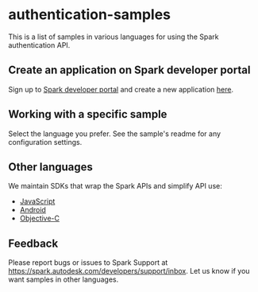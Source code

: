 # authentication-samples

This is a list of samples in various languages for using the Spark authentication API.

## Create an application on Spark developer portal

Sign up to [Spark developer portal](https://spark.autodesk.com/developers/) and create a new application [here](https://spark.autodesk.com/developers/getStarted).

## Working with a specific sample

Select the language you prefer. See the sample's readme for any configuration settings.

## Other languages

We maintain SDKs that wrap the Spark APIs and simplify API use: 

* [JavaScript](https://github.com/spark3dp/spark-js-SDK)
* [Android](https://github.com/spark3dp/spark-android-SDK)
* [Objective-C](https://github.com/spark3dp/spark-iOS-SDK) 

## Feedback
Please report bugs or issues to Spark Support at https://spark.autodesk.com/developers/support/inbox. 
Let us know if you want samples in other languages.
